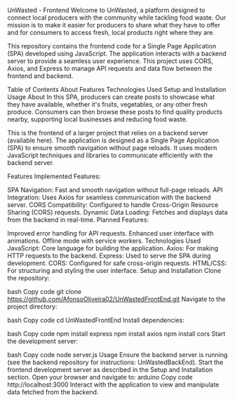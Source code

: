 UnWasted - Frontend
Welcome to UnWasted, a platform designed to connect local producers with the community while tackling food waste. Our mission is to make it easier for producers to share what they have to offer and for consumers to access fresh, local products right where they are.

This repository contains the frontend code for a Single Page Application (SPA) developed using JavaScript. The application interacts with a backend server to provide a seamless user experience. This project uses CORS, Axios, and Express to manage API requests and data flow between the frontend and backend.

Table of Contents
About
Features
Technologies Used
Setup and Installation
Usage
About
In this SPA, producers can create posts to showcase what they have available, whether it's fruits, vegetables, or any other fresh produce. Consumers can then browse these posts to find quality products nearby, supporting local businesses and reducing food waste.

This is the frontend of a larger project that relies on a backend server (available here). The application is designed as a Single Page Application (SPA) to ensure smooth navigation without page reloads. It uses modern JavaScript techniques and libraries to communicate efficiently with the backend server.

Features
Implemented Features:

SPA Navigation: Fast and smooth navigation without full-page reloads.
API Integration: Uses Axios for seamless communication with the backend server.
CORS Compatibility: Configured to handle Cross-Origin Resource Sharing (CORS) requests.
Dynamic Data Loading: Fetches and displays data from the backend in real-time.
Planned Features:

Improved error handling for API requests.
Enhanced user interface with animations.
Offline mode with service workers.
Technologies Used
JavaScript: Core language for building the application.
Axios: For making HTTP requests to the backend.
Express: Used to serve the SPA during development.
CORS: Configured for safe cross-origin requests.
HTML/CSS: For structuring and styling the user interface.
Setup and Installation
Clone the repository:

bash
Copy code
git clone https://github.com/AfonsoOliveira02/UnWastedFrontEnd.git
Navigate to the project directory:

bash
Copy code
cd UnWastedFrontEnd
Install dependencies:

bash
Copy code
npm install express
npm install axios
npm install cors
Start the development server:

bash
Copy code
node server.js
Usage
Ensure the backend server is running (see the backend repository for instructions: UnWastedBackEnd).
Start the frontend development server as described in the Setup and Installation section.
Open your browser and navigate to:
arduino
Copy code
http://localhost:3000
Interact with the application to view and manipulate data fetched from the backend.

